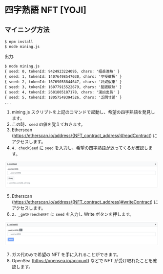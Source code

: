 # 四字熟語 NFT [YOJI] 
## マイニング方法

```
$ npm install
$ node mining.js
```

出力:
```
$ node mining.js 
{ seed: 0, tokenId: 9424923224095, chars: '招岳酒熱' }
{ seed: 1, tokenId: 14076498547030, chars: '亭授徴択' }
{ seed: 2, tokenId: 16769058844647, chars: '評奴似東' }
{ seed: 3, tokenId: 16077915522679, chars: '髪版板熱' }
{ seed: 4, tokenId: 2681805187178, chars: '漢凶出員' }
{ seed: 5, tokenId: 18057549394526, chars: '乏問寸遡' }
...
```

1. mining.js スクリプトを上記のコマンドで起動し、希望の四字熟語を発見します。
2. この時、`seed` の値を覚えておきます。
3. Etherscan (https://etherscan.io/address/{NFT_contract_address}#readContract) にアクセスします。
4. `4. checkSeed` に `seed` を入力し、希望の四字熟語が返ってくるか確認します。

![getFreeNFT](/assets/images/checkSeed.png)

5. Etherscan (https://etherscan.io/address/{NFT_contract_address}#writeContract) にアクセスします。
6. `2. _getFreecheNFT` に `seed` を入力し Write ボタンを押します。

![getFreeNFT](/assets/images/getFreeNFT.png)

7. ガス代のみで希望の NFT を手に入れることができます。　
8. OpenSea (https://opensea.io/account) などで NFT が受け取れたことを確認します。
